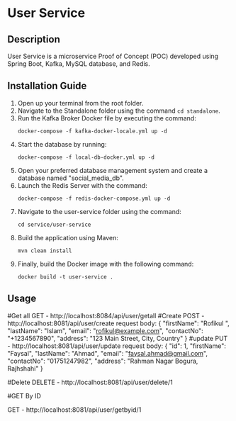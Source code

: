# User Service

## Description
User Service is a microservice Proof of Concept (POC) developed using Spring Boot, Kafka, MySQL database, and Redis.

## Installation Guide
1. Open up your terminal from the root folder.
2. Navigate to the Standalone folder using the command `cd standalone`.
3. Run the Kafka Broker Docker file by executing the command:
    ```
    docker-compose -f kafka-docker-locale.yml up -d
    ```
4. Start the database by running:
    ```
    docker-compose -f local-db-docker.yml up -d
    ```
5. Open your preferred database management system and create a database named "social_media_db".
6. Launch the Redis Server with the command:
    ```
    docker-compose -f redis-docker-compose.yml up -d
    ```
7. Navigate to the user-service folder using the command:
    ```
    cd service/user-service
    ```
8. Build the application using Maven:
    ```
    mvn clean install
    ```
9. Finally, build the Docker image with the following command:
    ```
    docker build -t user-service .
    ```

## Usage

#Get all
GET - http://localhost:8084/api/user/getall
#Create
POST - http://localhost:8081/api/user/create
	request body:
	{
	  "firstName": "Rofikul ",
	  "lastName": "Islam",
	  "email": "rofikul@example.com",
	  "contactNo": "+1234567890",
	  "address": "123 Main Street, City, Country"
	}
#update
PUT - http://localhost:8081/api/user/update
	request body:
	{
    "id": 1,
    "firstName": "Faysal",
    "lastName": "Ahmad",
    "email": "faysal.ahmad@gmail.com",
    "contactNo": "01751247982",
    "address": "Rahman Nagar Bogura, Rajhshahi"
}

#Delete
DELETE - http://localhost:8081/api/user/delete/1

#GET By ID

GET - http://localhost:8081/api/user/getbyid/1